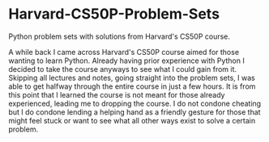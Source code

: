 # Harvard-CS50P-Problem-Sets
Python problem sets with solutions from Harvard's CS50P course.

A while back I came across Harvard's CS50P course aimed for those wanting to learn Python. Already having prior experience with Python I decided to take the course anyways to see what I could gain from it. Skipping all lectures and notes, going straight into the problem sets, I was able to get halfway through the entire course in just a few hours. It is from this point that I learned the course is not meant for those already experienced, leading me to dropping the course. I do not condone cheating but I do condone lending a helping hand as a friendly gesture for those that might feel stuck or want to see what all other ways exist to solve a certain problem.
